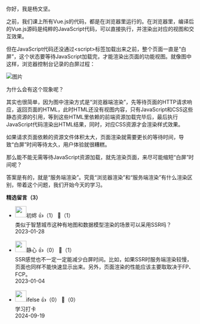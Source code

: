 你好，我是杨文坚。

之前，我们课上所有Vue.js的代码，都是在浏览器里运行的。在浏览器里，编译后的Vue.js源码是纯粹的JavaScript代码，可以直接执行，并渲染出对应的视图和交互效果。

但在JavaScript代码还没通过&lt;script&gt;标签加载出来之前，整个页面一直是“白屏”，这个状态要等待JavaScript加载完，才能渲染出页面的功能视图。就像图中这样，浏览器控制台记录的白屏过程：

![图片](https://static001.geekbang.org/resource/image/78/a3/7869521f8b5a584c0c6b1707dbe377a3.png?wh=981x716)

为什么会有这个现象呢？

其实也很简单，因为图中渲染方式是“浏览器端渲染”，先等待页面的HTTP请求响应，返回页面的HTML，此时HTML还没有视图内容，只有JavaScript和CSS这些静态资源的引用，等到这些HTML里依赖的前端资源加载完毕后，最后执行JavaScript代码渲染出HTML结果，同时，对应CSS资源才会渲染样式效果。

如果请求页面依赖的资源文件体积太大，页面渲染就需要更长的等待时间，导致“白屏”时间等待太久，用户体验就很糟糕。

那么能不能无需等待JavaScript资源加载，就先渲染页面，来尽可能缩短“白屏”时间呢？

答案是有的，就是“服务端渲染”。究竟“浏览器渲染”和“服务端渲染”有什么渲染区别，带着这个问题，我们开始今天的学习。
<div><strong>精选留言（3）</strong></div><ul>
<li><img src="http://thirdwx.qlogo.cn/mmopen/vi_32/rUqhSN2OVg5aHw10Hxib61nGv1SXxD6zowFl27oSm9Y6g8grRpTxCxwk7qg14a1TtmpzMTM2y810MnibBhwn75Mg/132" width="30px"><span>初烬</span> 👍（1） 💬（1）<div>类似于智慧城市这种有地图和数据模型渲染的场景可以采用SSR吗？</div>2023-01-28</li><br/><li><img src="https://static001.geekbang.org/account/avatar/00/14/60/a1/45ffdca3.jpg" width="30px"><span>静心</span> 👍（0） 💬（1）<div>SSR感觉也不一定一定能减少白屏时间。比如，如果SSR时服务端渲染较慢，页面也同样不能快速显示出来。另外，页面渲染的性能应该主要取取决于FP、FCP。</div>2023-01-04</li><br/><li><img src="https://static001.geekbang.org/account/avatar/00/26/eb/d7/90391376.jpg" width="30px"><span>ifelse</span> 👍（0） 💬（0）<div>学习打卡</div>2024-09-19</li><br/>
</ul>